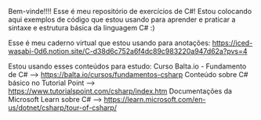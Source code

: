 Bem-vinde!!!! Esse é meu repositório de exercícios de C#! Estou colocando aqui exemplos de código que estou usando para aprender e praticar a sintaxe e estrutura básica da linguagem C# :)

Esse é meu caderno virtual que estou usando para anotações: https://iced-wasabi-0d6.notion.site/C-d38d6c752a6f4dc89c983220a947d62a?pvs=4

Estou usando esses conteúdos para estudo: Curso Balta.io - Fundamento de C# --> https://balta.io/cursos/fundamentos-csharp
Conteúdo sobre C# básico no Tutorial Point --> https://www.tutorialspoint.com/csharp/index.htm
Documentações da Microsoft Learn sobre C# --> https://learn.microsoft.com/en-us/dotnet/csharp/tour-of-csharp/
